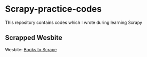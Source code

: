 # Scrapy-practice-codes
This repository contains codes which I wrote during learning Scrapy

## Scrapped Wesbite 
Wesbite: [Books to Scrape](https://books.toscrape.com/)
